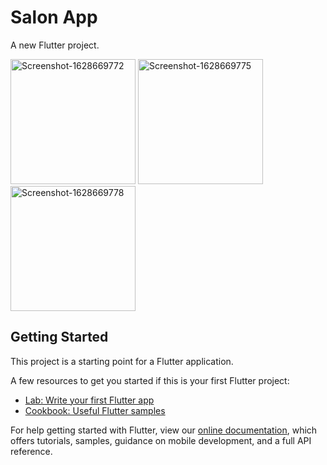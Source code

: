 # Salon App

A new Flutter project.

<a href="https://ibb.co/TmG60Bp"><img src="https://i.ibb.co/18N1Xfh/Screenshot-1628669772.png" alt="Screenshot-1628669772" border="0" width=200></a>
<a href="https://ibb.co/4N40QPm"><img src="https://i.ibb.co/ThPNCmv/Screenshot-1628669775.png" alt="Screenshot-1628669775" border="0" width=200></a>
<a href="https://ibb.co/PmrY7rH"><img src="https://i.ibb.co/3rTsDTZ/Screenshot-1628669778.png" alt="Screenshot-1628669778" border="0" width=200></a>

## Getting Started

This project is a starting point for a Flutter application.

A few resources to get you started if this is your first Flutter project:

- [Lab: Write your first Flutter app](https://flutter.dev/docs/get-started/codelab)
- [Cookbook: Useful Flutter samples](https://flutter.dev/docs/cookbook)

For help getting started with Flutter, view our
[online documentation](https://flutter.dev/docs), which offers tutorials,
samples, guidance on mobile development, and a full API reference.
